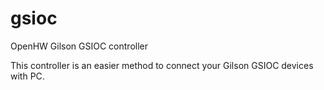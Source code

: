 # gsioc
OpenHW Gilson GSIOC controller

This controller is an easier method to connect your Gilson GSIOC devices with PC.
